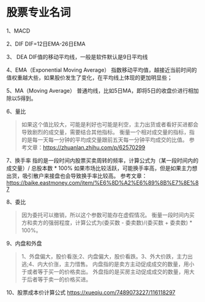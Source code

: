 # 股票专业名词

1、MACD

2、DIF
DIF=12日EMA-26日EMA

3、 DEA
DIF值的移动平均线，一般是软件默认是9日平均线

4、EMA（Exponential Moving Average）
指数移动平均值，越接近当前时间的值权重越大些，如果股价发生了变化，在平均线上体现的更加明显些；

5、MA（Moving Average）
普通均线，比如5日MA，即将5日的收盘价进行相加除以5得到。

6、量比
> 如果这个值比较大，可能是利好也可能是利空，主力出货或者看好买进都会导致剧烈的成交量，需要结合其他指标。
衡量一个相对成交量的指标，指的是每一天每一分钟的平均成交量跟前五天每一分钟平均成交的比值。
参考文章：https://zhuanlan.zhihu.com/p/62570299

7、换手率
指的是一段时间内股票买卖周转的频率，计算公式为（某一段时间内的成交量）/ 总股本数 * 100%
如果市场比较活跃，可能换手率高，但是如果主力想出货，吸引散户来接盘也会导致换手率比较高。
参考文章：https://baike.eastmoney.com/item/%E6%8D%A2%E6%89%8B%E7%8E%87

8、委比
> 因为委托可以撤销，所以这个参数可能存在虚假情况。
衡量一段时间内买方和卖方的强弱程度，计算公式为(委买数 - 委卖数)/(委买数 + 委卖数) * 100%。

9、内盘和外盘
> 1、外盘偏大，股价看涨;2、内盘偏大，股价看跌。3、外大价跌，主力出逃;4、内大价涨，主力惜售。
内盘指的是卖方主动促成成交的数量，用小于或者等于买一的价格卖出。
外盘指的是买房主动促成成交的数量，用大于后者等于卖一的价格买进。


10、股票成本价计算公式
https://xueqiu.com/7489073227/116118297
